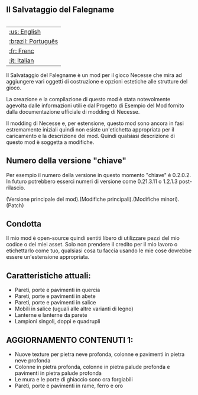 ## Il Salvataggio del Falegname

<table align="right">
 <tr><td><a href="https://github.com/JakeThePhysicist/NecesseMod-CarpentersSalvation/blob/main/README.md">:us: English</a></td></tr>
 <tr><td><a href="https://github.com/JakeThePhysicist/NecesseMod-CarpentersSalvation/blob/main/README_pt-BR.md">:brazil: Português</a></td></tr>
 <tr><td><a href="https://github.com/JakeThePhysicist/NecesseMod-CarpentersSalvation/blob/main/README_fr.md">:fr: Frenc</a></td></tr>
 <tr><td><a href="https://github.com/JakeThePhysicist/NecesseMod-CarpentersSalvation/blob/main/README_it.md">:it: Italian</a></td></tr>
</table

Il Salvataggio del Falegname è un mod per il gioco Necesse che mira ad aggiungere vari oggetti di costruzione e opzioni estetiche alle strutture del gioco.

La creazione e la compilazione di questo mod è stata notevolmente agevolta dalle informazioni utili e dal Progetto di Esempio del Mod fornito dalla documentazione ufficiale di modding di Necesse.

Il modding di Necesse e, per estensione, questo mod sono ancora in fasi estremamente iniziali quindi non esiste un'etichetta appropriata per il caricamento e la descrizione dei mod. Quindi qualsiasi descrizione di questo mod è soggetta a modifiche.

## Numero della versione "chiave"

Per esempio il numero della versione in questo momento "chiave" è 0.2.0.2. In futuro potrebbero esserci numeri di versione come 0.21.3.11 o 1.2.1.3 post-rilascio.

(Versione principale del mod).(Modifiche principali).(Modifiche minori).(Patch)

## Condotta

Il mio mod è open-source quindi sentiti libero di utilizzare pezzi del mio codice o dei miei asset. Solo non prendere il credito per il mio lavoro o etichettarlo come tuo, qualsiasi cosa tu faccia usando le mie cose dovrebbe essere un'estensione appropriata.

## Caratteristiche attuali:
- Pareti, porte e pavimenti in quercia
- Pareti, porte e pavimenti in abete
- Pareti, porte e pavimenti in salice
- Mobili in salice (uguali alle altre varianti di legno)
- Lanterne e lanterne da parete
- Lampioni singoli, doppi e quadrupli

## AGGIORNAMENTO CONTENUTI 1:

- Nuove texture per pietra neve profonda, colonne e pavimenti in pietra neve profonda
- Colonne in pietra profonda, colonne in pietra palude profonda e pavimenti in pietra palude profonda
- Le mura e le porte di ghiaccio sono ora forgiabili
- Pareti, porte e pavimenti in rame, ferro e oro
